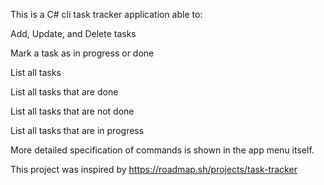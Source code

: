 This is a  C# cli task tracker application able to:

Add, Update, and Delete tasks

Mark a task as in progress or done

List all tasks

List all tasks that are done

List all tasks that are not done

List all tasks that are in progress



More detailed specification of commands is shown in the app menu itself.


This project was inspired by https://roadmap.sh/projects/task-tracker

